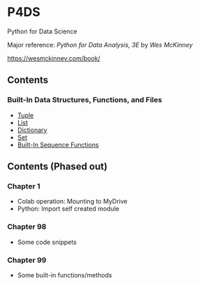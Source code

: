 # P4DS
Python for Data Science

Major reference:
*Python for Data Analysis, 3E* by *Wes McKinney*

https://wesmckinney.com/book/


## Contents

### Built-In Data Structures, Functions, and Files
* [Tuple](https://nbviewer.org/github/stevenkhwun/P4DS/blob/main/Tuple.ipynb)
* [List](https://nbviewer.org/github/stevenkhwun/P4DS/blob/main/List.ipynb)
* [Dictionary](https://nbviewer.org/github/stevenkhwun/P4DS/blob/main/Dictionary.ipynb)
* [Set](https://nbviewer.org/github/stevenkhwun/P4DS/blob/main/Set.ipynb)
* [Built-In Sequence Functions](https://nbviewer.org/github/stevenkhwun/P4DS/blob/main/Built_In_Sequence_Functions.ipynb)


## Contents (Phased out)

### Chapter 1
* Colab operation: Mounting to MyDrive
* Python: Import self created module

### Chapter 98
* Some code snippets

### Chapter 99
* Some built-in functions/methods
